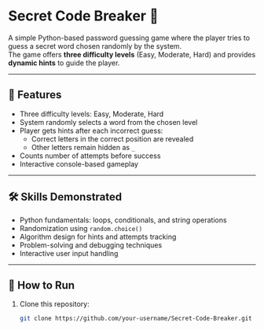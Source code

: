 # Secret Code Breaker 🔐  

A simple Python-based password guessing game where the player tries to guess a secret word chosen randomly by the system.  
The game offers **three difficulty levels** (Easy, Moderate, Hard) and provides **dynamic hints** to guide the player.  

---

## 🎯 Features
- Three difficulty levels: Easy, Moderate, Hard  
- System randomly selects a word from the chosen level  
- Player gets hints after each incorrect guess:  
  - Correct letters in the correct position are revealed  
  - Other letters remain hidden as `_`  
- Counts number of attempts before success  
- Interactive console-based gameplay  

---

## 🛠️ Skills Demonstrated
- Python fundamentals: loops, conditionals, and string operations  
- Randomization using `random.choice()`  
- Algorithm design for hints and attempts tracking  
- Problem-solving and debugging techniques  
- Interactive user input handling  

---

## 🚀 How to Run
1. Clone this repository:  
   ```bash
   git clone https://github.com/your-username/Secret-Code-Breaker.git
